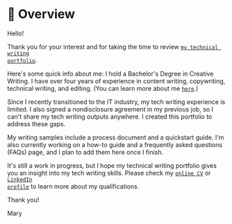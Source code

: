 # 📄 Overview

Hello!

Thank you for your interest and for taking the time to review <code>[my technical writing portfolio](https://marytanaelwriter.github.io/)</code>.

Here's some quick info about me: I hold a Bachelor's Degree in Creative Writing. I have over four years of experience in content writing, copywriting, technical writing, and editing. (You can learn more about me <code>[here](https://github.com/marytanaelwriter)</code>.)

Since I recently transitioned to the IT industry, my tech writing experience is limited. I also signed a nondisclosure agreement in my previous job, so I can't share my tech writing outputs anywhere. I created this portfolio to address these gaps.

My writing samples include a process document and a quickstart guide. I'm also currently working on a how-to guide and a frequently asked questions (FAQs) page, and I plan to add them here once I finish.

It's still a work in progress, but I hope my technical writing portfolio gives you an insight into my tech writing skills. Please check my <code>[online CV](https://marytanaelwriter.com)</code> or <code>[LinkedIn profile](https://www.linkedin.com/in/marytanaelwriter)</code> to learn more about my qualifications.

Thank you!

Mary
